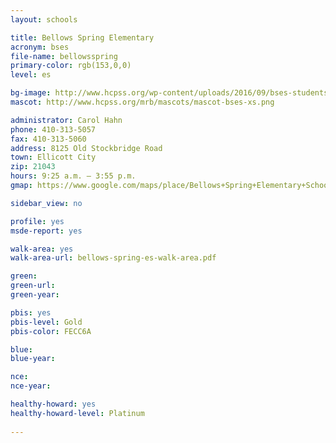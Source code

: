 ```yaml
---
layout: schools

title: Bellows Spring Elementary
acronym: bses
file-name: bellowsspring
primary-color: rgb(153,0,0)
level: es

bg-image: http://www.hcpss.org/wp-content/uploads/2016/09/bses-students-healthy-food.jpg
mascot: http://www.hcpss.org/mrb/mascots/mascot-bses-xs.png

administrator: Carol Hahn
phone: 410-313-5057
fax: 410-313-5060
address: 8125 Old Stockbridge Road
town: Ellicott City
zip: 21043
hours: 9:25 a.m. – 3:55 p.m.
gmap: https://www.google.com/maps/place/Bellows+Spring+Elementary+School/@39.2042888,-76.7891695,17z/data=!3m1!4b1!4m2!3m1!1s0x89b7e04995873bfb:0x5c5c4c48b4365ba5?hl=en

sidebar_view: no

profile: yes
msde-report: yes

walk-area: yes
walk-area-url: bellows-spring-es-walk-area.pdf

green:
green-url:
green-year:

pbis: yes
pbis-level: Gold
pbis-color: FECC6A

blue: 
blue-year:

nce:
nce-year:

healthy-howard: yes
healthy-howard-level: Platinum
 
---
```

